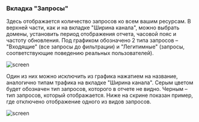 ### **Вкладка "Запросы"**

Здесь отображается количество запросов ко всем вашим ресурсам. В верхней части, как и на вкладке "Ширина канала", можно выбрать домены, установить период отображения отчета, часовой пояс и частоту обновления.
Под графиком обозначено 2 типа запросов – "Входящие" (все запросы до фильтрации) и "Легитимные" (запросы, соответствующие поведению реальных пользователей).

![screen]()

Один из них можно исключить из графика нажатием на название, аналогично типам трафика на вкладке "Ширина канала". Серым цветом будет обозначен тип запросов, которого в отчете не видно. Черным – тип запросов, который отображается. Ниже на скрине показан пример, где отключено отображение одного из видов запросов.

![screen]()

